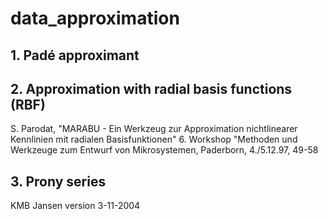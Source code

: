 # data_approximation

## 1. Padé approximant

## 2. Approximation with radial basis functions (RBF)
S. Parodat, "MARABU - Ein Werkzeug zur Approximation nichtlinearer Kennlinien mit radialen Basisfunktionen"
6. Workshop "Methoden und Werkzeuge zum Entwurf von Mikrosystemen, Paderborn, 4./5.12.97, 49-58

## 3. Prony series
KMB Jansen version 3-11-2004
